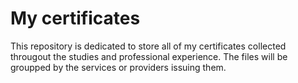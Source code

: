 # My certificates

This repository is dedicated to store all of my certificates collected througout the studies and professional experience.
The files will be groupped by the services or providers issuing them.

